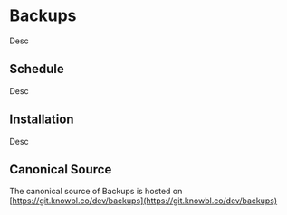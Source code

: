 # Backups

Desc

## Schedule

Desc

## Installation

Desc

## Canonical Source

The canonical source of Backups is hosted on [https://git.knowbl.co/dev/backups](https://git.knowbl.co/dev/backups)